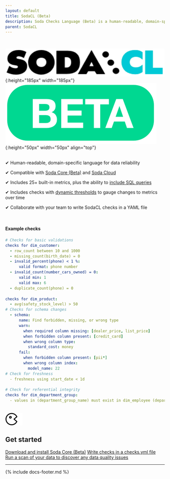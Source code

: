 ```yaml
---
layout: default
title: SodaCL (Beta)
description: Soda Checks Language (Beta) is a human-readable, domain-specific language for data reliability. You use SodaCL to define Soda Checks in a checks YAML file.
parent: SodaCL
---
```

<br />

![soda-cl-logo](/assets/images/sodacl-logo.png){:height="185px" width="185px"} ![beta](/assets/images/beta.png){:height="50px" width="50px" align="top"}
<br />
<br />

<p>&#10004;  Human-readable, domain-specific language for data reliability<br /></p>
<p>&#10004;  Compatible with <a href="https://docs.soda.io/soda-core/overview.html" target="_blank">Soda Core (Beta)</a> and <a href="https://docs.soda.io/soda-cloud/overview.html">Soda Cloud</a><br /></p>
<p>&#10004;  Includes 25+ built-in metrics, plus the ability to <a href="https://docs.soda.io/soda-cl/user-defined.html">include SQL queries</a><br /></p>
<p>&#10004;  Includes checks with <a href="https://docs.soda.io/soda-cl/numeric-metrics.html#fixed-and-dynamic-thresholds">dynamic thresholds</a> to gauge changes to metrics over time<br /></p>
<p>&#10004;  Collaborate with your team to write SodaCL checks in a YAML file<br /></p>
<br />


#### Example checks
```yaml
# Checks for basic validations
checks for dim_customer:
  - row_count between 10 and 1000
  - missing_count(birth_date) = 0
  - invalid_percent(phone) < 1 %:
      valid format: phone number
  - invalid_count(number_cars_owned) = 0:
      valid min: 1
      valid max: 6
  - duplicate_count(phone) = 0

checks for dim_product:
  - avg(safety_stock_level) > 50
# Checks for schema changes
  - schema:
      name: Find forbidden, missing, or wrong type
      warn:
        when required column missing: [dealer_price, list_price]
        when forbidden column present: [credit_card]
        when wrong column type:
          standard_cost: money
      fail:
        when forbidden column present: [pii*]
        when wrong column index:
          model_name: 22
# Check for freshness 
  - freshness using start_date < 1d

# Check for referential integrity
checks for dim_department_group:
  - values in (department_group_name) must exist in dim_employee (department_name)
```
<br />

<div class="docs-html-content">
    <section class="docs-section" style="padding-top:0">
        <div class="docs-section-row">
            <div class="docs-grid-3cols">
                <div>
                    <img src="/assets/images/icons/icon-pacman@2x.png" width="54" height="40">
                    <h2>Get started</h2>
                    <a href="https://docs.soda.io/soda-core/get-started.html" target="_blank">Download and install Soda Core (Beta)</a> 
                    <a href="https://docs.soda.io/soda-core/first-scan.html#the-checks-yaml-file" target="_blank">Write checks in a checks.yml file</a>
                    <a href="https://docs.soda.io/soda-core/first-scan.html#run-a-scan" target="_blank">Run a scan of your data to discover any data quality issues</a>
                </div>
            </div>
        </div>        
    </section>
</div>


---
{% include docs-footer.md %}
